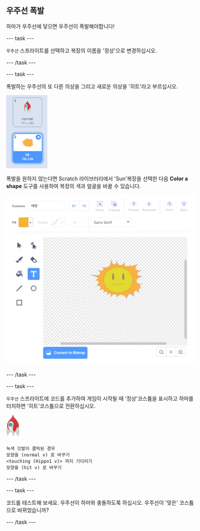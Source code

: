 ## 우주선 폭발

하마가 우주선에 닿으면 우주선이 폭발해야합니다!

\--- task \---

`우주선` 스프라이트를 선택하고 복장의 이름을 '정상'으로 변경하십시오.

\--- /task \---

\--- task \---

폭발하는 우주선의 또 다른 의상을 그리고 새로운 의상을 '히트'라고 부르십시오.

![스크린샷](images/invaders-spaceship-costumes.png)

폭발을 원하지 않는다면 Scratch 라이브러리에서 'Sun'복장을 선택한 다음 **Color a shape** 도구를 사용하여 복장의 색과 얼굴을 바꿀 수 있습니다.

![스크린샷](images/invaders-sun.png)

\--- /task \---

\--- task \---

`우주선` 스프라이트에 코드를 추가하여 게임이 시작될 때 '정상'코스튬을 표시하고 하마를 터치하면 '히트'코스튬으로 전환하십시오.

![로켓 스프라이트](images/rocket-sprite.png)

```blocks3
녹색 깃발이 클릭된 경우
모양을 (normal v) 로 바꾸기
<touching (Hippo1 v)> 까지 기다리기
모양을 (hit v) 로 바꾸기
```

\--- /task \---

\--- task \---

코드를 테스트해 보세요. 우주선이 하마와 충돌하도록 하십시오. 우주선이 '맞은' 코스튬으로 바뀌었습니까?

\--- /task \---